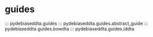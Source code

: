 # guides

::: pydebiaseddta.guides
::: pydebiaseddta.guides.abstract_guide
::: pydebiaseddta.guides.bowdta
::: pydebiaseddta.guides.iddta
